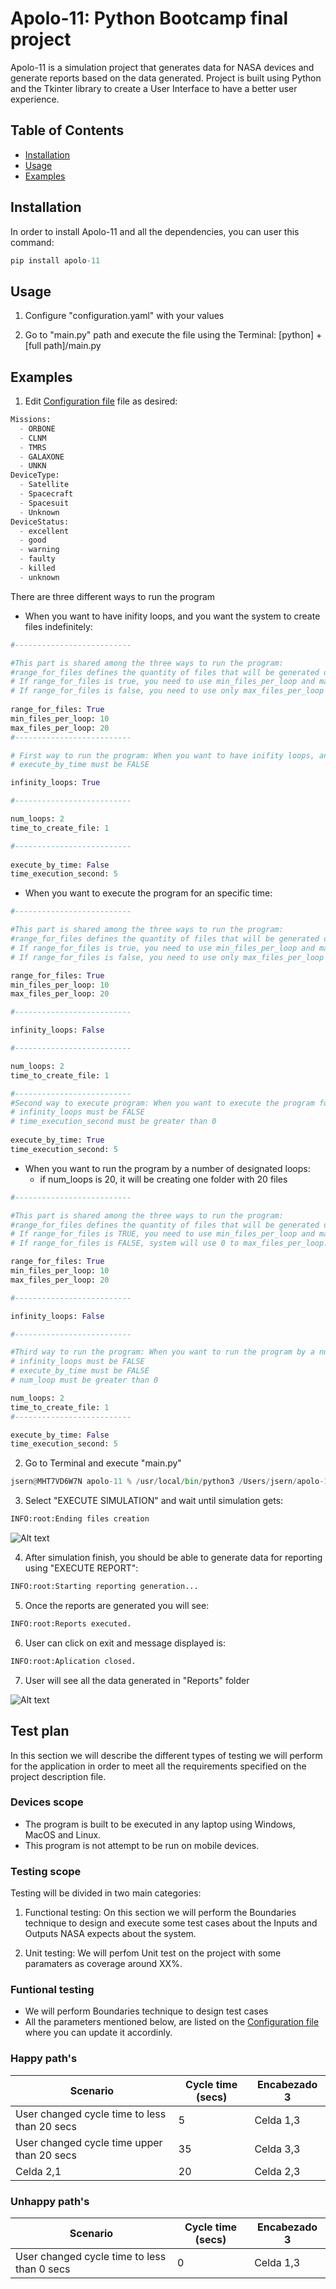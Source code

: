 # Apolo-11: Python Bootcamp final project

Apolo-11 is a simulation project that generates data for NASA devices and generate reports based on the data generated. Project is built using Python and the Tkinter library to create a User Interface to have a better user experience.

## Table of Contents

- [Installation](##Installation)
- [Usage](##usage)
- [Examples](##Examples)

## Installation

In order to install Apolo-11 and all the dependencies, you can user this command:

```python
pip install apolo-11
```

## Usage

1. Configure "configuration.yaml" with your values

2. Go to "main.py" path and execute the file using the Terminal: [python] + [full path]/main.py

## Examples

1. Edit [Configuration file](input/configuration.yaml) file as desired:

```python
Missions:
  - ORBONE
  - CLNM
  - TMRS
  - GALAXONE
  - UNKN
DeviceType:
  - Satellite
  - Spacecraft
  - Spacesuit
  - Unknown
DeviceStatus:
  - excellent
  - good
  - warning
  - faulty
  - killed
  - unknown
```
There are three different ways to run the program
- When you want to have inifity loops, and you want the system to create files indefinitely:
```python
#--------------------------

#This part is shared among the three ways to run the program:
#range_for_files defines the quantity of files that will be generated during the execution
# If range_for_files is true, you need to use min_files_per_loop and max_files_per_loop to generate a random number between these two
# If range_for_files is false, you need to use only max_files_per_loop to generate a random number between 0 and max_files_per_loop
 
range_for_files: True
min_files_per_loop: 10 
max_files_per_loop: 20 
#--------------------------

# First way to run the program: When you want to have inifity loops, and you want the system to create files indefinitely (You can kill the program using Ctrl + C)
# execute_by_time must be FALSE

infinity_loops: True 

#--------------------------

num_loops: 2 
time_to_create_file: 1

#--------------------------
 
execute_by_time: False
time_execution_second: 5 
```

- When you want to execute the program for an specific time:
```python
#--------------------------

#This part is shared among the three ways to run the program:
#range_for_files defines the quantity of files that will be generated during the execution
# If range_for_files is true, you need to use min_files_per_loop and max_files_per_loop to generate a random number between these two
# If range_for_files is false, you need to use only max_files_per_loop to generate a random number between 0 and max_files_per_loop

range_for_files: True 
min_files_per_loop: 10 
max_files_per_loop: 20 

#--------------------------

infinity_loops: False 

#--------------------------

num_loops: 2 
time_to_create_file: 1

#--------------------------
#Second way to execute program: When you want to execute the program for an specific time:
# infinity_loops must be FALSE
# time_execution_second must be greater than 0
 
execute_by_time: True 
time_execution_second: 5
```

- When you want to run the program by a number of designated loops: 
  - if num_loops is 20, it will be creating one folder with 20 files
```python
#--------------------------

#This part is shared among the three ways to run the program:
#range_for_files defines the quantity of files that will be generated during the execution
# If range_for_files is TRUE, you need to use min_files_per_loop and max_files_per_loop to generate a random number between these two. 
# If range_for_files is FALSE, system will use 0 to max_files_per_loop: 20 to generate the number of files. 

range_for_files: True 
min_files_per_loop: 10 
max_files_per_loop: 20 

#--------------------------

infinity_loops: False 

#--------------------------

#Third way to run the program: When you want to run the program by a number of designated loops
# infinity_loops must be FALSE
# execute_by_time must be FALSE
# num_loop must be greater than 0

num_loops: 2 
time_to_create_file: 1 
#--------------------------

execute_by_time: False 
time_execution_second: 5 
```


2. Go to Terminal and execute "main.py"

```python
jsern@MHT7VD6W7N apolo-11 % /usr/local/bin/python3 /Users/jsern/apolo-11/main.py
```

3. Select "EXECUTE SIMULATION" and wait until simulation gets:

```python
INFO:root:Ending files creation
```

![Alt text](media/image-1.png)

4. After simulation finish, you should be able to generate data for reporting using "EXECUTE REPORT":

```python
INFO:root:Starting reporting generation...
```

5. Once the reports are generated you will see:

```python
INFO:root:Reports executed.
```

6. User can click on exit and message displayed is:

```python
INFO:root:Aplication closed.
```

7. User will see all the data generated in "Reports" folder

![Alt text](media/image-2.png)

## Test plan

In this section we will describe the different types of testing we will perform for the application in order to meet all the requirements specified on the project description file.

### Devices scope

- The program is built to be executed in any laptop using Windows, MacOS and Linux.
- This program is not attempt to be run on mobile devices.

### Testing scope

Testing will be divided in two main categories:

1. Functional testing: On this section we will perform the Boundaries technique to design and execute some test cases about the Inputs and Outputs NASA expects about the system.

2. Unit testing: We will perfom Unit test on the project with some paramaters as coverage around XX%.

### Funtional testing

- We will perform Boundaries technique to design test cases
- All the parameters mentioned below, are listed on the [Configuration file](input/configuration.yaml) where you can update it accordinly.

### Happy path's

| Scenario                                     | Cycle time (secs) | Encabezado 3 |
| -------------------------------------------- | ----------------- | ------------ |
| User changed cycle time to less than 20 secs | 5                 | Celda 1,3    |
| User changed cycle time upper than 20 secs   | 35                | Celda 3,3    |
| Celda 2,1                                    | 20                | Celda 2,3    |

### Unhappy path's
| Scenario                                     | Cycle time (secs) | Encabezado 3 |
| -------------------------------------------- | ----------------- | ------------ |
| User changed cycle time to less than 0 secs | 0                 | Celda 1,3    |